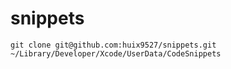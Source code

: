 # snippets
```
git clone git@github.com:huix9527/snippets.git ~/Library/Developer/Xcode/UserData/CodeSnippets
```
